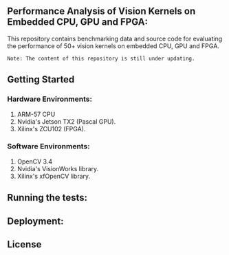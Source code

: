 ## Performance Analysis of Vision Kernels on Embedded CPU, GPU and FPGA:
This repository contains benchmarking data and source code for evaluating the performance of 50+ vision kernels on embedded CPU, GPU and FPGA.
 
```
Note: The content of this repository is still under updating.
```

## Getting Started


### Hardware Environments:
1. ARM-57 CPU
2. Nvidia's Jetson TX2 (Pascal GPU).
3. Xilinx's ZCU102 (FPGA).

### Software Environments:
1. OpenCV 3.4
2. Nvidia's VisionWorks library.
3. Xilinx's xfOpenCV library.

## Running the tests:
 
## Deployment:
 


## License

